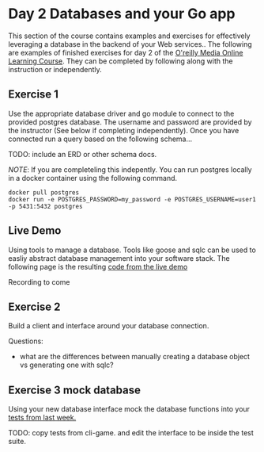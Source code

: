 # Day 2 Databases and your Go app

This section of the course contains examples and exercises for effectively leveraging a database in the backend of your Web services.. The following are examples of finished exercises for day 2 of the [O'reilly Media Online Learning Course](https://www.oreilly.com/live-events/go-for-web-development-in-3-weeks/0636920091015/). They can be completed by following along with the instruction or independently.

## Exercise 1

Use the appropriate database driver and go module to connect to the provided postgres database. The username and password are provided by the instructor (See below if completing independently). Once you have connected run a query based on the following schema...

TODO: include an ERD or other schema docs.

_NOTE_: If you are completeling this indepently. You can run postgres locally in a docker container using the following command.

```
docker pull postgres
docker run -e POSTGRES_PASSWORD=my_password -e POSTGRES_USERNAME=user1 -p 5431:5432 postgres
```

## Live Demo

Using tools to manage a database. Tools like goose and sqlc can be used to easliy abstract database management into your software stack. The following page is the resulting [code from the live demo](database/demo/main.go)

Recording to come

## Exercise 2

Build a client and interface around your database connection.

Questions:

* what are the differences between manually creating a database object vs generating one with sqlc?

## Exercise 3 mock database

Using your new database interface mock the database functions into your [tests from last week.](../restful-go/ex-4-tests/framework_test.go)

TODO: copy tests from cli-game. and edit the interface to be inside the test suite.

